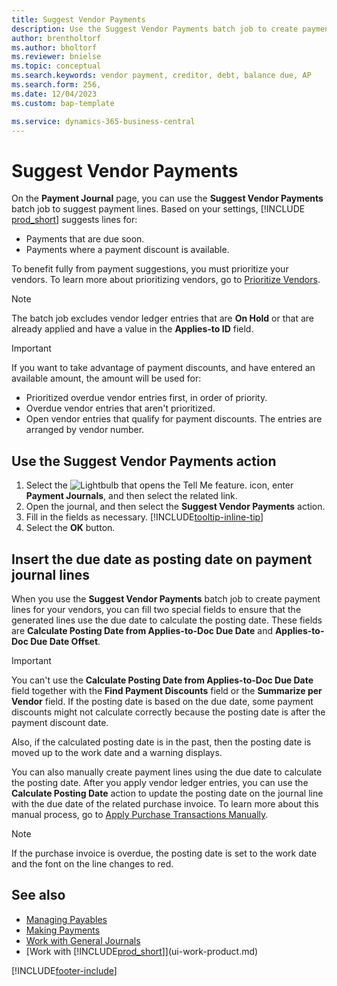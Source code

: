```yaml
---
title: Suggest Vendor Payments
description: Use the Suggest Vendor Payments batch job to create payment lines for your vendors based on due dates and payment discounts.
author: brentholtorf
ms.author: bholtorf
ms.reviewer: bnielse
ms.topic: conceptual
ms.search.keywords: vendor payment, creditor, debt, balance due, AP
ms.search.form: 256,
ms.date: 12/04/2023
ms.custom: bap-template

ms.service: dynamics-365-business-central
---
```

# Suggest Vendor Payments

On the **Payment Journal** page, you can use the **Suggest Vendor Payments** batch job to suggest payment lines. Based on your settings, [!INCLUDE [prod_short](includes/prod_short.md)] suggests lines for:

- Payments that are due soon.
- Payments where a payment discount is available.

To benefit fully from payment suggestions, you must prioritize your vendors. To learn more about prioritizing vendors, go to [Prioritize Vendors](purchasing-how-prioritize-vendors.md).  

> [!NOTE]  
> The batch job excludes vendor ledger entries that are **On Hold** or that are already applied and have a value in the **Applies-to ID** field.  

> [!IMPORTANT]  
> If you want to take advantage of payment discounts, and have entered an available amount, the amount will be used for:  
>
> * Prioritized overdue vendor entries first, in order of priority.
> * Overdue vendor entries that aren't prioritized.  
> * Open vendor entries that qualify for payment discounts. The entries are arranged by vendor number.  

## Use the Suggest Vendor Payments action

1. Select the ![Lightbulb that opens the Tell Me feature.](media/ui-search/search_small.png "Tell me what you want to do") icon, enter **Payment Journals**, and then select the related link.  
2. Open the journal, and then select the **Suggest Vendor Payments** action.  
3. Fill in the fields as necessary. [!INCLUDE[tooltip-inline-tip](includes/tooltip-inline-tip_md.md)]  
4. Select the **OK** button.  

## Insert the due date as posting date on payment journal lines

When you use the **Suggest Vendor Payments** batch job to create payment lines for your vendors, you can fill two special fields to ensure that the generated lines use the due date to calculate the posting date. These fields are **Calculate Posting Date from Applies-to-Doc Due Date** and **Applies-to-Doc Due Date Offset**.  

> [!IMPORTANT]  
> You can't use the **Calculate Posting Date from Applies-to-Doc Due Date** field together with the **Find Payment Discounts** field or the **Summarize per Vendor** field. If the posting date is based on the due date, some payment discounts might not calculate correctly because the posting date is after the payment discount date.  

Also, if the calculated posting date is in the past, then the posting date is moved up to the work date and a warning displays.  

You can also manually create payment lines using the due date to calculate the posting date. After you apply vendor ledger entries, you can use the **Calculate Posting Date** action to update the posting date on the journal line with the due date of the related purchase invoice. To learn more about this manual process, go to [Apply Purchase Transactions Manually](payables-how-apply-purchase-transactions-manually.md).  

> [!NOTE]  
> If the purchase invoice is overdue, the posting date is set to the work date and the font on the line changes to red.  

## See also

- [Managing Payables](payables-manage-payables.md)  
- [Making Payments](payables-make-payments.md)  
- [Work with General Journals](ui-work-general-journals.md)  
- [Work with [!INCLUDE[prod_short](includes/prod_short.md)]](ui-work-product.md)  

[!INCLUDE[footer-include](includes/footer-banner.md)]
